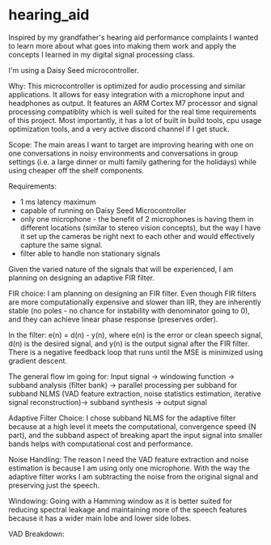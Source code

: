 # hearing_aid
Inspired by my grandfather's hearing aid performance complaints I wanted to learn more about what goes into making them work and apply the concepts I learned in my digital signal processing class. 

I'm using a Daisy Seed microcontroller.

Why: This microcontroller is optimized for audio processing and similar applications. It allows for easy integration with a microphone input and headphones as output. It features an ARM Cortex M7 processor and signal processing compatiblity which is well suited for the real time requirements of this project. Most importantly, it has a lot of built in build tools, cpu usage optimization tools, and a very active discord channel if I get stuck. 

Scope: The main areas I want to target are improving hearing with one on one conversations in noisy environments and conversations in group settings (i.e. a large dinner or multi family gathering for the holidays) while using cheaper off the shelf components. 

Requirements:
- 1 ms latency maximum
- capable of running on Daisy Seed Microcontroller
- only one microphone - the benefit of 2 microphones is having them in different locations (similar to stereo vision concepts), but the way I have it set up the cameras be right next to each other and would effectively capture the same signal. 
- filter able to handle non stationary signals

Given the varied nature of the signals that will be experienced, I am planning on designing an adaptive FIR filter. 

FIR choice: I am planning on designing an FIR filter. Even though FIR filters are more computationally expensive and slower than IIR, they are inherently stable (no poles - no chance for instability with denominator going to 0), and they can achieve linear phase response (preserves order).

In the filter: 
e(n) = d(n) - y(n), where e(n) is the error or clean speech signal, d(n) is the desired signal, and y(n) is the output signal after the FIR filter. There is a negative feedback loop that runs until the MSE is minimized using gradient descent. 

The general flow im going for:
Input signal -> windowing function -> subband analysis (filter bank) -> parallel processing per subband for subband NLMS (VAD feature extraction, noise statistics estimation, iterative signal reconstruction)-> subband synthesis -> output signal

Adaptive Filter Choice: I chose subband NLMS for the adaptive filter because at a high level it meets the computational, convergence speed (N part), and the subband aspect of breaking apart the input signal into smaller bands helps with computational cost and performance. 

Noise Handling: The reason I need the VAD feature extraction and noise estimation is because I am using only one microphone. With the way the adaptive filter works I am subtracting the noise from the original signal and preserving just the speech.

Windowing: Going with a Hamming window as it is better suited for reducing spectral leakage and maintaining more of the speech features because it has a wider main lobe and lower side lobes. 

VAD Breakdown: 







